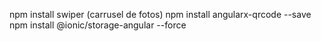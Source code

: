 npm install swiper (carrusel de fotos) 
npm install angularx-qrcode --save
npm install @ionic/storage-angular --force
